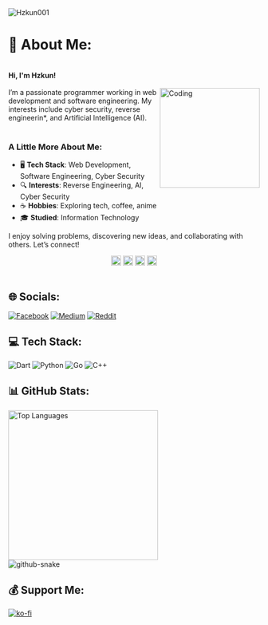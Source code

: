 <img title="Hzkun001" src="https://komarev.com/ghpvc/?username=Hzkun&text_color=FF00FF&label=Views&color=000000&text_color=00FF00&bg_color=000000&style=flat">

# 💫 About Me:
<br>
<b>Hi, I'm Hzkun!</b><br><br>
<img align="right" alt="Coding" width="200" src="https://media.tenor.com/tFXgZr2w4JkAAAAj/marija-musedash.gif">
I’m a passionate programmer working in web development and software engineering. My interests include cyber security, reverse engineerin*, and Artificial Intelligence (AI).  
<br><br>

### A Little More About Me:
- 🖥️ **Tech Stack**: Web Development, Software Engineering, Cyber Security  
- 🔍 **Interests**: Reverse Engineering, AI, Cyber Security  
- ☕ **Hobbies**: Exploring tech, coffee, anime  
- 🎓 **Studied**: Information Technology  

I enjoy solving problems, discovering new ideas, and collaborating with others. Let’s connect!
<div align="center">
  <img alt="number1" width="20" src="https://rule34.xxx/counter/1.gif">
  <img alt="number2" width="20" src="https://rule34.xxx/counter/3.gif">
  <img alt="number3" width="20" src="https://rule34.xxx/counter/3.gif">
  <img  alt="number4" width="20" src="https://rule34.xxx/counter/7.gif">
</div>
<br>

## 🌐 Socials:
[![Facebook](https://img.shields.io/badge/Facebook-%231877F2.svg?logo=Facebook&logoColor=white)](https://www.facebook.com/akazaanym) 
[![Medium](https://img.shields.io/badge/Medium-12100E?logo=medium&logoColor=white)](https://medium.com/@Labhz) 
[![Reddit](https://img.shields.io/badge/Reddit-%23FF4500.svg?logo=Reddit&logoColor=white)](https://www.reddit.com/user/Hzkun/?utm_source=share&utm_medium=web3x&utm_name=web3xcss&utm_term=1&utm_content=share_button)

## 💻 Tech Stack:
![Dart](https://img.shields.io/badge/dart-%230175C2.svg?style=flat-square&logo=dart&logoColor=white) 
![Python](https://img.shields.io/badge/python-3670A0?style=flat-square&logo=python&logoColor=ffdd54) 
![Go](https://img.shields.io/badge/go-%2300ADD8.svg?style=flat-square&logo=go&logoColor=white) 
![C++](https://img.shields.io/badge/c++-%2300599C.svg?style=flat-square&logo=c%2B%2B&logoColor=white)

## 📊 GitHub Stats:
<div align="left">
  <img src="https://github-readme-stats.vercel.app/api/top-langs/?username=Hzkun001&layout=compact&hide_border=true&langs_count=8&bg_color=000000&icon_color=00FF00&title_color=00FF00&text_color=FFFFFF" alt="Top Languages" width="300">
</div>

<picture>
  <source media="(prefers-color-scheme: dark)" srcset="https://raw.githubusercontent.com/Hzkun001/mnabilfs/output/github-snake-dark.svg" />
  <source media="(prefers-color-scheme: light)" srcset="https://raw.githubusercontent.com/Hzkun001/mnabilfs/output/github-snake.svg" />
  <img alt="github-snake" src="https://raw.githubusercontent.com/Hzkun001/mnabilfs/output/github-snake.svg" />
</picture>

## 💰 Support Me:
[![ko-fi](https://ko-fi.com/img/githubbutton_sm.svg)](https://ko-fi.com/H2H716U4AR)

